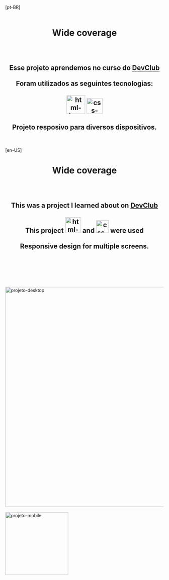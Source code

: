 [pt-BR]
<br>
<br>
<h1 align="center">
  Wide coverage</h1>
<br>
<br>
<h2 align="center"> Esse projeto aprendemos no curso do <a href="https://rodolfomori.com.br/devclub">DevClub</a>
<br>
<br>
Foram utilizados as seguintes tecnologias:
<br>
  <br>
  <img src="https://img.shields.io/badge/HTML-239120?style=for-the-badge&logo=html5&logoColor=white" alt="html-logo" width="59px"/> <img src="https://img.shields.io/badge/CSS-239120?&style=for-the-badge&logo=css3&logoColor=white" alt ="css-logo" width="50px" /> 
<br>
<br>
Projeto resposivo para diversos dispositivos.</h2>


<br>
<br>
[en-US]
<h1 align="center">
  Wide coverage</h1>
<br>
<br>
<h2 align="center"> This was a project I learned about on <a href="https://rodolfomori.com.br/devclub">DevClub</a>
<br>
<br>
This project <img src="https://img.shields.io/badge/HTML-239120?style=for-the-badge&logo=html5&logoColor=white" alt="html-logo" width="50px"/> 
  and 
  <img src="https://img.shields.io/badge/CSS-239120?&style=for-the-badge&logo=css3&logoColor=white" alt ="css-logo" width="40px" /> were used
<br>
<br>
Responsive design for multiple screens.</h2>
<br>
<br>

<p float="left">
<br>
<br>
<br>

 <img src="https://github.com/lbastoss/Projeto-figma-Widecoverage-/blob/main/img/desktop.png" alt="projeto-desktop" width="700px"/>
<br>
<br>
<img src="https://github.com/lbastoss/Projeto-figma-Widecoverage-/blob/main/img/mobile.png" alt="projeto-mobile" width="200px"/> 


